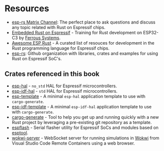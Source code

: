 # Resources

- [esp-rs Matrix Channel](https://matrix.to/#/#esp-rs:matrix.org): The perfect place to ask questions and discuss any topic related with Rust on Espressif chips.
- [Embedded Rust on Espressif](https://espressif-trainings.ferrous-systems.com/) - Training for Rust development on ESP32-C3 by [Ferrous Systems](https://ferrous-systems.com/training/).
- [Awesome ESP Rust](https://github.com/esp-rs/awesome-esp-rust) - A curated list of resouces for development in the Rust programming language for Espressif chips.
- [esp-rs](https://github.com/esp-rs): Github organization with libraries, crates and examples for using Rust on Espressif SoC's.

## Crates referenced in this book
- [esp-hal](https://github.com/esp-rs/esp-hal) - `no_std` HAL for Espressif microcontrollers.
- [esp-idf-hal](https://github.com/esp-rs/esp-idf-hal) - `std` HAL for Espressif microcontrollers.
- [esp-template](https://github.com/esp-rs/esp-template) - A minimal `esp-hal` application template to use with `cargo-generate`.
- [esp-idf-template](https://github.com/esp-rs/esp-template) - A minimal `esp-idf-hal` application template to use with `cargo-generate`.
- [cargo-generate](https://github.com/cargo-generate/cargo-generate) - Tool to help you get up and running quickly with a new Rust project by leveraging a pre-existing git repository as a template.
- [espflash](https://github.com/esp-rs/espflash) - Serial flasher utility for Espressif SoCs and modules based on [esptool](https://github.com/espressif/esptool).
- [wokwi-server](https://github.com/MabezDev/wokwi-server) - WebSocket server for running simulations in [Wokwi](https://wokwi.com/) from Visual Studio Code Remote Containers using a web browser.
